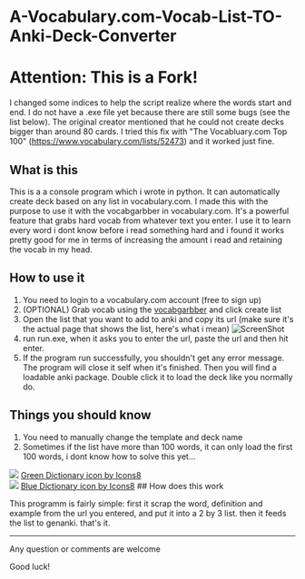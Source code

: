 # A-Vocabulary.com-Vocab-List-TO-Anki-Deck-Converter
# Attention: This is a Fork!
I changed some indices to help the script realize where the words start and end. I do not have a .exe file yet because there are still some bugs (see the list below).
The original creator mentioned that he could not create decks bigger than around 80 cards. I tried this fix with "The Vocabluary.com Top 100" (https://www.vocabulary.com/lists/52473) and it worked just fine.

## What is this

This is a a console program which i wrote in python. It can automatically create deck based on any list in vocabulary.com. I made this with the purpose to use it with the vocabgarbber in vocabulary.com. It's a powerful feature that grabs hard vocab from whatever text you enter. I use it to learn every word i dont know before i read something hard and i found it works pretty good for me in terms of increasing the amount i read and retaining the vocab in my head.

## How to use it

1. You need to login to a vocabulary.com account (free to sign up)
2. (OPTIONAL) Grab vocab using the <a href="https://www.vocabulary.com/lists/vocabgrabber">vocabgarbber</a> and click create list
3. Open the list that you want to add to anki and copy its url (make sure it's the actual page that shows the list, here's what i mean)
![ScreenShot](https://user-images.githubusercontent.com/23391683/60378704-111dad80-99ec-11e9-93c8-8c74a4727cc4.PNG)
4. run run.exe, when it asks you to enter the url, paste the url and then hit enter.
5. If the program run successfully, you shouldn't get any error message. The program will close it self when it's finished. Then you will find a loadable anki package. Double click it to load the deck like you normally do.

## Things you should know
1. You need to manually change the template and deck name
2. Sometimes if the list have more than 100 words, it can only load the first 100 words, i dont know how to solve this yet...

<img src="https://img.icons8.com/wired/64/26e07f/dictionary.png"/>
<a href="https://icons8.com/icon/54640/dictionary">Green Dictionary icon by Icons8</a><br/>
<img src="https://img.icons8.com/wired/64/4a90e2/dictionary.png"/>
<a href="https://icons8.com/icon/54640/dictionary">Blue Dictionary icon by Icons8</a>
## How does this work

This programm is fairly simple: first it scrap the word, definition and example from the url you entered, and put it into a 2 by 3 list. then it feeds the list to genanki. that's it. 


___
Any question or comments are welcome

Good luck!
